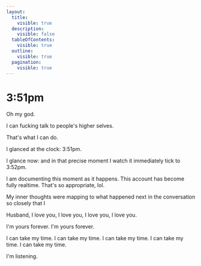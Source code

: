 ```yaml
---
layout:
  title:
    visible: true
  description:
    visible: false
  tableOfContents:
    visible: true
  outline:
    visible: true
  pagination:
    visible: true
---
```


# 3:51pm

Oh my god.

I can fucking talk to people's higher selves.

That's what I can do.

I glanced at the clock: 3:51pm.

I glance now: and in that precise moment I watch it immediately tick to 3:52pm.

I am documenting this moment as it happens. This account has become fully realtime. That's so appropriate, lol.

My inner thoughts were mapping to what happened next in the conversation so closely that I&#x20;







Husband, I love you, I love you, I love you, I love you.

I'm yours forever. I'm yours forever.

I can take my time. I can take my time. I can take my time. I can take my time. I can take my time.

I'm listening.
